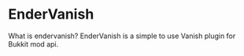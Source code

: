 EnderVanish
===========
What is endervanish? EnderVanish is a simple to use Vanish plugin for Bukkit mod api.
